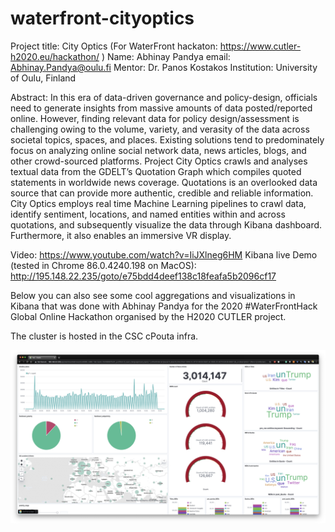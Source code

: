 # waterfront-cityoptics

Project title: City Optics (For WaterFront hackaton: https://www.cutler-h2020.eu/hackathon/ )
Name: Abhinay Pandya
email: Abhinay.Pandya@oulu.fi
Mentor: Dr. Panos Kostakos
Institution: University of Oulu, Finland

Abstract: In this era of data-driven governance and policy-design, officials need to generate insights from massive amounts of data posted/reported online. However, finding relevant data for policy design/assessment is challenging owing to the volume, variety, and verasity of the data across  societal topics, spaces, and places. Existing solutions tend to predominately focus on analyzing online social network data, news articles, blogs, and other crowd-sourced platforms. Project City Optics crawls and analyses textual data from the GDELT’s Quotation Graph which compiles quoted statements in worldwide news coverage. Quotations is an overlooked data source that can provide more authentic, credible and reliable information. City Optics employs  real time Machine Learning pipelines to crawl data, identify sentiment, locations, and named entities within and across quotations, and subsequently visualize the data through Kibana dashboard. Furthermore, it also enables an immersive VR display.

Video: https://www.youtube.com/watch?v=IiJXlneg6HM
Kibana live Demo (tested in Chrome 86.0.4240.198 on MacOS): http://195.148.22.235/goto/e75bdd4deef138c18feafa5b2096cf17

Below you can also see some cool aggregations and visualizations in Kibana that was done with Abhinay Pandya for the 2020 #WaterFrontHack Global Online Hackathon organised by the H2020 CUTLER project.

The cluster is hosted in the CSC cPouta infra.

<p align="center">
  <img src="kibana.png" title="Kibana dashboard">
</p>

